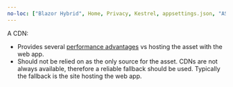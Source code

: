 ```yaml
---
no-loc: ["Blazor Hybrid", Home, Privacy, Kestrel, appsettings.json, "ASP.NET Core Identity", cookie, Cookie, Blazor, "Blazor Server", "Blazor WebAssembly", "Identity", "Let's Encrypt", Razor, SignalR]
---
```

A CDN:

* Provides several [performance advantages](/office365/enterprise/content-delivery-networks#how-do-cdns-make-services-work-faster) vs hosting the asset with the web app.
* Should not be relied on as the only source for the asset. CDNs are not always available, therefore a reliable fallback should be used. Typically the fallback is the site hosting the web app.